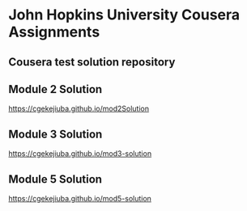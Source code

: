 # John Hopkins University Cousera Assignments
## Cousera test solution repository
## Module 2 Solution
https://cgekejiuba.github.io/mod2Solution
## Module 3 Solution
https://cgekejiuba.github.io/mod3-solution
## Module 5 Solution
https://cgekejiuba.github.io/mod5-solution
